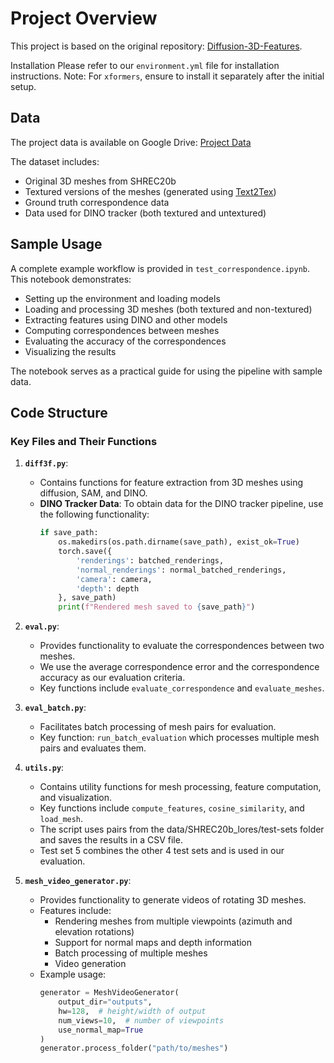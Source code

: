 # Project Overview


This project is based on the original repository: [Diffusion-3D-Features](https://github.com/niladridutt/Diffusion-3D-Features).


Installation
Please refer to our `environment.yml` file for installation instructions.
Note: For `xformers`, ensure to install it separately after the initial setup.

## Data

The project data is available on Google Drive: [Project Data](https://drive.google.com/drive/folders/1C6lFfCbwQqxlvUE8niVfbeIzeblCnXcx?usp=share_link)

The dataset includes:
- Original 3D meshes from SHREC20b
- Textured versions of the meshes (generated using [Text2Tex](https://github.com/daveredrum/Text2Tex))
- Ground truth correspondence data
- Data used for DINO tracker (both textured and untextured)


## Sample Usage


A complete example workflow is provided in `test_correspondence.ipynb`. This notebook demonstrates:
- Setting up the environment and loading models
- Loading and processing 3D meshes (both textured and non-textured)
- Extracting features using DINO and other models
- Computing correspondences between meshes
- Evaluating the accuracy of the correspondences
- Visualizing the results

The notebook serves as a practical guide for using the pipeline with sample data.

## Code Structure

### Key Files and Their Functions

1. **`diff3f.py`**: 
   - Contains functions for feature extraction from 3D meshes using diffusion, SAM, and DINO.
   - **DINO Tracker Data**: To obtain data for the DINO tracker pipeline, use the following functionality:
     ```python
     if save_path:
         os.makedirs(os.path.dirname(save_path), exist_ok=True)
         torch.save({
             'renderings': batched_renderings,
             'normal_renderings': normal_batched_renderings,
             'camera': camera,
             'depth': depth
         }, save_path)
         print(f"Rendered mesh saved to {save_path}")
     ```

2. **`eval.py`**:
   - Provides functionality to evaluate the correspondences between two meshes.
   - We use the average correspondence error and the correspondence accuracy as our evaluation criteria.
   - Key functions include `evaluate_correspondence` and `evaluate_meshes`.

3. **`eval_batch.py`**:
   - Facilitates batch processing of mesh pairs for evaluation.
   - Key function: `run_batch_evaluation` which processes multiple mesh pairs and evaluates them.

4. **`utils.py`**:
   - Contains utility functions for mesh processing, feature computation, and visualization.
   - Key functions include `compute_features`, `cosine_similarity`, and `load_mesh`.
   - The script uses pairs from the data/SHREC20b_lores/test-sets folder and saves the results in a CSV file.
   - Test set 5 combines the other 4 test sets and is used in our evaluation.

5. **`mesh_video_generator.py`**:
   - Provides functionality to generate videos of rotating 3D meshes.
   - Features include:
     - Rendering meshes from multiple viewpoints (azimuth and elevation rotations)
     - Support for normal maps and depth information
     - Batch processing of multiple meshes
     - Video generation 
   - Example usage:
     ```python
     generator = MeshVideoGenerator(
         output_dir="outputs",
         hw=128,  # height/width of output
         num_views=10,  # number of viewpoints
         use_normal_map=True
     )
     generator.process_folder("path/to/meshes")
     ```